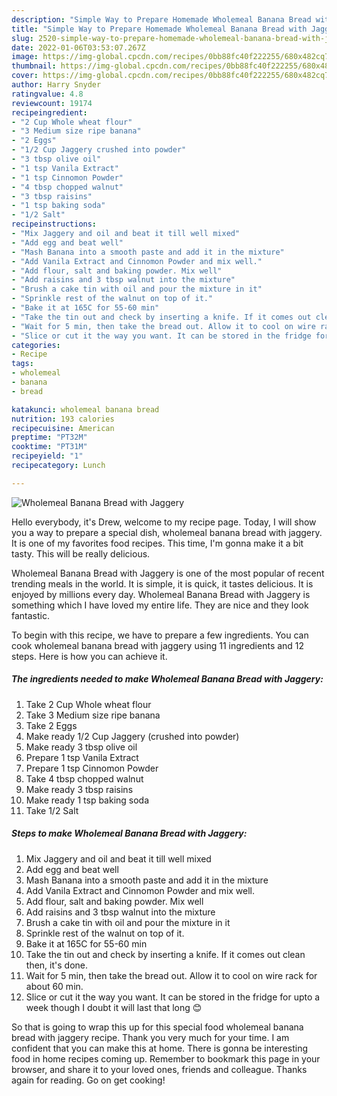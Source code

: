 ```yaml
---
description: "Simple Way to Prepare Homemade Wholemeal Banana Bread with Jaggery"
title: "Simple Way to Prepare Homemade Wholemeal Banana Bread with Jaggery"
slug: 2520-simple-way-to-prepare-homemade-wholemeal-banana-bread-with-jaggery
date: 2022-01-06T03:53:07.267Z
image: https://img-global.cpcdn.com/recipes/0bb88fc40f222255/680x482cq70/wholemeal-banana-bread-with-jaggery-recipe-main-photo.jpg
thumbnail: https://img-global.cpcdn.com/recipes/0bb88fc40f222255/680x482cq70/wholemeal-banana-bread-with-jaggery-recipe-main-photo.jpg
cover: https://img-global.cpcdn.com/recipes/0bb88fc40f222255/680x482cq70/wholemeal-banana-bread-with-jaggery-recipe-main-photo.jpg
author: Harry Snyder
ratingvalue: 4.8
reviewcount: 19174
recipeingredient:
- "2 Cup Whole wheat flour"
- "3 Medium size ripe banana"
- "2 Eggs"
- "1/2 Cup Jaggery crushed into powder"
- "3 tbsp olive oil"
- "1 tsp Vanila Extract"
- "1 tsp Cinnomon Powder"
- "4 tbsp chopped walnut"
- "3 tbsp raisins"
- "1 tsp baking soda"
- "1/2 Salt"
recipeinstructions:
- "Mix Jaggery and oil and beat it till well mixed"
- "Add egg and beat well"
- "Mash Banana into a smooth paste and add it in the mixture"
- "Add Vanila Extract and Cinnomon Powder and mix well."
- "Add flour, salt and baking powder. Mix well"
- "Add raisins and 3 tbsp walnut into the mixture"
- "Brush a cake tin with oil and pour the mixture in it"
- "Sprinkle rest of the walnut on top of it."
- "Bake it at 165C for 55-60 min"
- "Take the tin out and check by inserting a knife. If it comes out clean then, it&#39;s done."
- "Wait for 5 min, then take the bread out. Allow it to cool on wire rack for about 60 min."
- "Slice or cut it the way you want. It can be stored in the fridge for upto a week though I doubt it will last that long 😊"
categories:
- Recipe
tags:
- wholemeal
- banana
- bread

katakunci: wholemeal banana bread 
nutrition: 193 calories
recipecuisine: American
preptime: "PT32M"
cooktime: "PT31M"
recipeyield: "1"
recipecategory: Lunch

---
```



![Wholemeal Banana Bread with Jaggery](https://img-global.cpcdn.com/recipes/0bb88fc40f222255/680x482cq70/wholemeal-banana-bread-with-jaggery-recipe-main-photo.jpg)

Hello everybody, it's Drew, welcome to my recipe page. Today, I will show you a way to prepare a special dish, wholemeal banana bread with jaggery. It is one of my favorites food recipes. This time, I'm gonna make it a bit tasty. This will be really delicious.

Wholemeal Banana Bread with Jaggery is one of the most popular of recent trending meals in the world. It is simple, it is quick, it tastes delicious. It is enjoyed by millions every day. Wholemeal Banana Bread with Jaggery is something which I have loved my entire life. They are nice and they look fantastic.




To begin with this recipe, we have to prepare a few ingredients. You can cook wholemeal banana bread with jaggery using 11 ingredients and 12 steps. Here is how you can achieve it.

<!--inarticleads1-->

##### The ingredients needed to make Wholemeal Banana Bread with Jaggery:

1. Take 2 Cup Whole wheat flour
1. Take 3 Medium size ripe banana
1. Take 2 Eggs
1. Make ready 1/2 Cup Jaggery (crushed into powder)
1. Make ready 3 tbsp olive oil
1. Prepare 1 tsp Vanila Extract
1. Prepare 1 tsp Cinnomon Powder
1. Take 4 tbsp chopped walnut
1. Make ready 3 tbsp raisins
1. Make ready 1 tsp baking soda
1. Take 1/2 Salt




<!--inarticleads2-->

##### Steps to make Wholemeal Banana Bread with Jaggery:

1. Mix Jaggery and oil and beat it till well mixed
1. Add egg and beat well
1. Mash Banana into a smooth paste and add it in the mixture
1. Add Vanila Extract and Cinnomon Powder and mix well.
1. Add flour, salt and baking powder. Mix well
1. Add raisins and 3 tbsp walnut into the mixture
1. Brush a cake tin with oil and pour the mixture in it
1. Sprinkle rest of the walnut on top of it.
1. Bake it at 165C for 55-60 min
1. Take the tin out and check by inserting a knife. If it comes out clean then, it&#39;s done.
1. Wait for 5 min, then take the bread out. Allow it to cool on wire rack for about 60 min.
1. Slice or cut it the way you want. It can be stored in the fridge for upto a week though I doubt it will last that long 😊




So that is going to wrap this up for this special food wholemeal banana bread with jaggery recipe. Thank you very much for your time. I am confident that you can make this at home. There is gonna be interesting food in home recipes coming up. Remember to bookmark this page in your browser, and share it to your loved ones, friends and colleague. Thanks again for reading. Go on get cooking!
